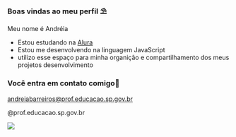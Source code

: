 ### Boas vindas ao meu perfil ⛱️

Meu nome é Andréia

- Estou estudando na [Alura](https://www.alura.com.br)
- Estou me desenvolvendo na linguagem JavaScript
- utilizo esse espaço para minha organição e compartilhamento dos meus projetos desenvolvimento

### Você entra em contato comigo📧

andreiabarreiros@prof.educacao.sp.gov.br

@prof.educacao.sp.gov.br

![](https://media.tenor.com/GHlFRgiXXdAAAAAi/school-college.gif)



